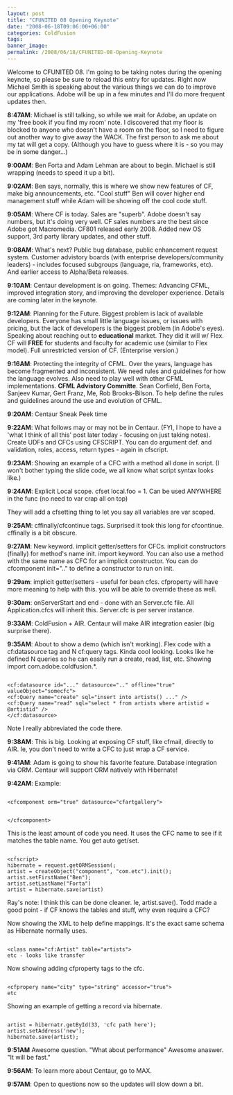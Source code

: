 ```yaml
---
layout: post
title: "CFUNITED 08 Opening Keynote"
date: "2008-06-18T09:06:00+06:00"
categories: ColdFusion 
tags: 
banner_image: 
permalink: /2008/06/18/CFUNITED-08-Opening-Keynote
---
```


Welcome to CFUNITED 08. I'm going to be taking notes during the opening keynote, so please be sure to reload this entry for updates. Right now Michael Smith is speaking about the various things we can do to improve our applications. Adobe will be up in a few minutes and I'll do more frequent updates then.
<!--more-->
<b>8:47AM</b>: Michael is still talking, so while we wait for Adobe, an update on my 'free book if you find my room' note. I discovered that my floor is blocked to anyone who doesn't have a room on the floor, so I need to figure out another way to give away the WACK. The first person to ask me about my tat will get a copy. (Although you have to guess where it is - so you may be in some danger...)

<b>9:00AM</b>: Ben Forta and Adam Lehman are about to begin. Michael is still wrapping (needs to speed it up a bit).

<b>9:02AM</b>: Ben says, normally, this is where we show new features of CF, make big announcements, etc. "Cool stuff" Ben will cover higher end management stuff while Adam will be showing off the cool code stuff.

<b>9:05AM</b>: Where CF is today. Sales are "superb". Adobe doesn't say numbers, but it's doing very well. CF sales numbers are the best since Adobe got Macromedia. CF801 released early 2008. Added new OS support, 3rd party library updates, and other stuff. 

<b>9:08AM</b>: What's next? Public bug database, public enhancement request system. Customer advistory boards (with enterprise developers/community leaders) - includes focused subgroups (language, ria, frameworks, etc). And earlier access to Alpha/Beta releases.

<b>9:10AM</b>: Centaur development is on going. Themes: Advancing CFML, improved integration story, and improving the developer experience. Details are coming later in the keynote.

<b>9:12AM</b>: Planning for the Future. Biggest problem is lack of available developers. Everyone has small little language issues, or issues with pricing, but the lack of developers is the biggest problem (in Adobe's eyes). Speaking about reaching out to <b>educational</b> market. They did it will w/ Flex. CF will <b>FREE</b> for students and faculty for academic use (similar to Flex model). Full unrestricted version of CF. (Enterprise version.)

<b>9:16AM</b>: Protecting the integrity of CFML. Over the years, language has become fragmented and inconsistent. We need rules and guidelines for how the language evolves. Also need to play well with other CFML implementations. <b>CFML Advistory Committe</b>. Sean Corfield, Ben Forta, Sanjeev Kumar, Gert Franz, Me, Rob Brooks-Bilson. To help define the rules and guidelines around the use and evolution of CFML.

<b>9:20AM</b>: Centaur Sneak Peek time

<b>9:22AM</b>: What follows may or may not be in Centaur. (FYI, I hope to have a 'what I think of all this' post later today - focusing on just taking notes). Create UDFs and CFCs using CFSCRIPT. You can do argument def. and validation, roles, access, return types - again in cfscript.

<b>9:23AM</b>: Showing an example of a CFC with a method all done in script. (I won't bother typing the slide code, we all know what script syntax looks like.)

<b>9:24AM</b>: Explicit Local scope. cfset local.foo = 1. Can be used ANYWHERE in the func (no need to var crap all on top)

They will add a cfsetting thing to let you say all variables are var scoped.

<b>9:25AM</b>: cffinally/cfcontinue tags. Surprised it took this long for cfcontinue. cffinally is a bit obscure.

<b>9:27AM</b>: New keyword. implicit getter/setters for CFCs. implicit constructors (finally) for method's name init. import keyword. You can also use a method with the same name as CFC for an implicit constructor. You can do cfcomponent init=".." to define a constructor to run on init.

<b>9:29am</b>: implicit getter/setters - useful for bean cfcs. cfproperty will have more meaning to help with this. you will be able to override these as well.

<b>9:30am</b>: onServerStart and end - done with an Server.cfc file. All Application.cfcs will inherit this. Server.cfc is per server instance.

<b>9:33AM</b>: ColdFusion + AIR. Centaur will make AIR integration easier (big surprise there).

<b>9:35AM</b>: About to show a demo (which isn't working). Flex code with a cf:datasource tag and N cf:query tags. Kinda cool looking. Looks like he defined N queries so he can easily run a create, read, list, etc. Showing import com.adobe.coldfusion.*. 

<code>
&lt;cf:datasource id="..." datasource=".." offline="true" valueObject="somecfc"&gt;
&lt;cf:Query name="create" sql="insert into artists() ..." /&gt;
&lt;cf:Query name="read" sql="select * from artists where artistid = @artistid" /&gt;
&lt;/cf:datasource&gt;
</code>

Note I really abbreviated the code there.

<b>9:38AM</b>: This is big. Looking at exposing CF stuff, like cfmail, directly to AIR. Ie, you don't need to write a CFC to just wrap a CF service.

<b>9:41AM</b>: Adam is going to show his favorite feature. Database integration via ORM. Centaur will support ORM natively with Hibernate!

<b>9:42AM</b>: Example:

<code>
&lt;cfcomponent orm="true" datasource="cfartgallery"&gt;

&lt;/cfcomponent&gt;
</code>

This is the least amount of code you need. It uses the CFC name to see if it matches the table name. You get auto get/set.

<code>
&lt;cfscript&gt;
hibernate = request.getORMSession(;
artist = createObject("component", "com.etc").init();
artist.setFirstName("Ben");
artist.setLastName("Forta")
artist = hibernate.save(artist)
</code>

Ray's note: I think this can be done cleaner. Ie, artist.save(). Todd made a good point - if CF knows the tables and stuff, why even require a CFC?

Now showing the XML to help define mappings. It's the exact same schema as Hibernate normally uses. 

<code>
&lt;class name="cf:Artist" table="artists"&gt;
etc - looks like transfer
</code>

Now showing adding cfproperty tags to the cfc. 

<code>
&lt;cfpropery name="city" type="string" accessor="true"&gt;
etc
</code>

Showing an example of getting a record via hibernate.

<code>
artist = hibernatr.getById(33, 'cfc path here');
artist.setAddress('new');
hibernate.save(artist);
</code>

<b>9:51AM</b> Awesome question. "What about performance" Awesome anaswer. "It will be fast." 

<b>9:56AM</b>: To learn more about Centaur, go to MAX.

<b>9:57AM</b>: Open to questions now so the updates will slow down a bit.
